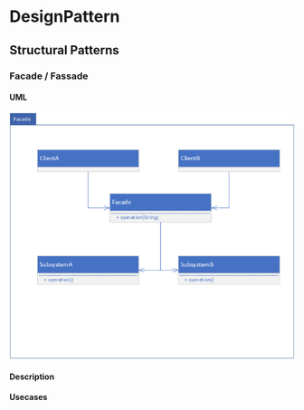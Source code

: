 # DesignPattern
## Structural Patterns
### Facade / Fassade

#### UML
![FacadeUML](img/Facade.png)

#### Description

#### Usecases
